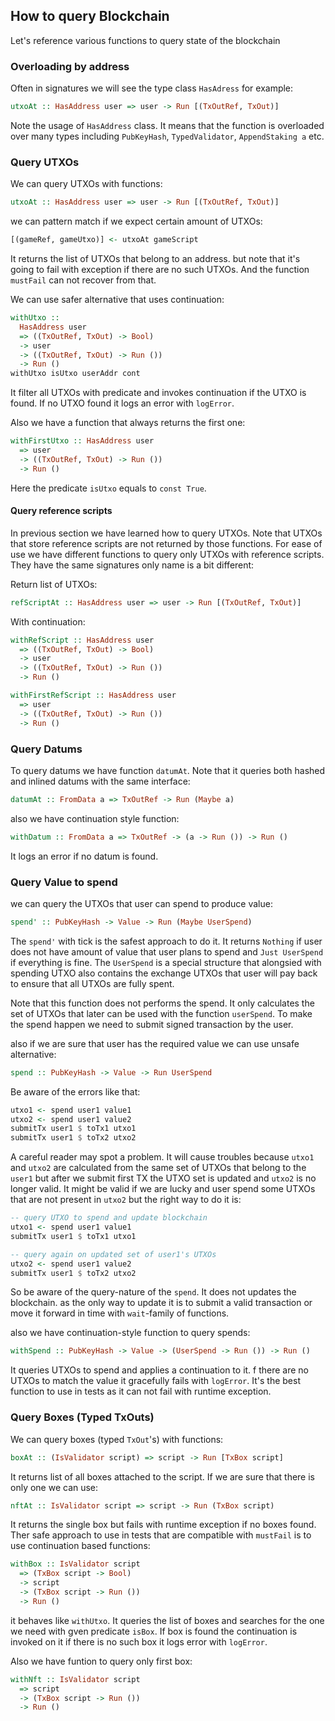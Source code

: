 ## How to query Blockchain

Let's reference various functions to query state of the blockchain

### Overloading by address

Often in signatures we will see the type class `HasAdress` for example:

```haskell
utxoAt :: HasAddress user => user -> Run [(TxOutRef, TxOut)]
```
Note the usage of `HasAddress` class. It means that the function is overloaded
over many types including `PubKeyHash`, `TypedValidator`, `AppendStaking a` etc.

### Query UTXOs

We can query UTXOs with functions:

```haskell
utxoAt :: HasAddress user => user -> Run [(TxOutRef, TxOut)]
```

we can pattern match if we expect certain amount of UTXOs:

```haskell
[(gameRef, gameUtxo)] <- utxoAt gameScript
```

It returns the list of UTXOs that belong to an address.
but note that it's going to fail with exception if there are no such UTXOs.
And the function `mustFail` can not recover from that.

We can use safer alternative that uses continuation:

```haskell
withUtxo ::
  HasAddress user
  => ((TxOutRef, TxOut) -> Bool)
  -> user
  -> ((TxOutRef, TxOut) -> Run ())
  -> Run ()
withUtxo isUtxo userAddr cont
```

It filter all UTXOs with predicate and invokes continuation if the UTXO is found.
If no UTXO found it logs an error with `logError`.

Also we have a function that always returns the first one:


```haskell
withFirstUtxo :: HasAddress user
  => user
  -> ((TxOutRef, TxOut) -> Run ())
  -> Run ()
```
Here the predicate `isUtxo` equals to `const True`.

#### Query reference scripts

In previous section we have learned how to query UTXOs. Note that UTXOs
that store reference scripts are not returned by those functions. For ease of use
we have different functions to query only UTXOs with reference scripts.
They have the same signatures only name is a bit different:

Return list of UTXOs:

```haskell
refScriptAt :: HasAddress user => user -> Run [(TxOutRef, TxOut)]
```

With continuation:

```haskell
withRefScript :: HasAddress user
  => ((TxOutRef, TxOut) -> Bool)
  -> user
  -> ((TxOutRef, TxOut) -> Run ())
  -> Run ()

withFirstRefScript :: HasAddress user
  => user
  -> ((TxOutRef, TxOut) -> Run ())
  -> Run ()
```

### Query Datums

To query datums we have function `datumAt`. Note that it queries both hashed and inlined
datums with the same interface:

```haskell
datumAt :: FromData a => TxOutRef -> Run (Maybe a)
```

also we have continuation style function:

```haskell
withDatum :: FromData a => TxOutRef -> (a -> Run ()) -> Run ()
```

It logs an error if no datum is found.

### Query Value to spend

we can query the UTXOs that user can spend to produce value:

```haskell
spend' :: PubKeyHash -> Value -> Run (Maybe UserSpend)
```

The `spend'` with tick is the safest approach to do it.
It returns `Nothing` if user does not have amount of value that user plans to spend
and `Just UserSpend` if everything is fine.
The `UserSpend` is a special structure that alongsied with spending UTXO also
contains the exchange UTXOs that user will pay back to ensure that all UTXOs are fully spent.

Note that this function does not performs the spend. It only calculates
the set of UTXOs that later can be used with the function `userSpend`.
To make the spend happen we need to submit signed transaction by the user.

also if we are sure that user has the required value we can use unsafe alternative:

```haskell
spend :: PubKeyHash -> Value -> Run UserSpend
```

Be aware of the errors like that:

```haskell
utxo1 <- spend user1 value1
utxo2 <- spend user1 value2
submitTx user1 $ toTx1 utxo1
submitTx user1 $ toTx2 utxo2
```

A careful reader may spot a problem.
It will cause troubles because `utxo1` and `utxo2` are calculated from the
same set of UTXOs that belong to the `user1` but after we submit first TX
the UTXO set is updated and `utxo2` is no longer valid. It might be valid if we are lucky
and user spend some UTXOs that are not present in `utxo2` but the right way to do it is:

```haskell
-- query UTXO to spend and update blockchain
utxo1 <- spend user1 value1
submitTx user1 $ toTx1 utxo1

-- query again on updated set of user1's UTXOs
utxo2 <- spend user1 value2
submitTx user1 $ toTx2 utxo2
```

So be aware of the query-nature of the `spend`. It does not updates the blockchain.
as the only way to update it is to submit a valid transaction or move it forward in time with
`wait`-family of functions.

also we have continuation-style function to query spends:

```haskell
withSpend :: PubKeyHash -> Value -> (UserSpend -> Run ()) -> Run ()
```

It queries UTXOs to spend and applies a continuation to it.
f there are no UTXOs to match the value it gracefully fails with `logError`.
It's the best function to use in tests as it can not fail with runtime exception.

### Query Boxes (Typed TxOuts)

We can query boxes (typed `TxOut`'s) with functions:

```haskell
boxAt :: (IsValidator script) => script -> Run [TxBox script]
```

It returns list of all boxes attached to the script.
If we are sure that there is only one we can use:

```haskell
nftAt :: IsValidator script => script -> Run (TxBox script)
```
It returns the single box but fails with runtime exception if no boxes found.
Ther safe approach to use in tests that are compatible with `mustFail` is
to use continuation based  functions:

```haskell
withBox :: IsValidator script
  => (TxBox script -> Bool)
  -> script
  -> (TxBox script -> Run ())
  -> Run ()
```

it behaves like `withUtxo`. It queries the list of boxes and searches for the
one we need with gven predicate `isBox`. If box is found the continuation is invoked
on it if there is no such box it logs error with `logError`.

Also we have funtion to query only first box:

```haskell
withNft :: IsValidator script
  => script
  -> (TxBox script -> Run ())
  -> Run ()
```


